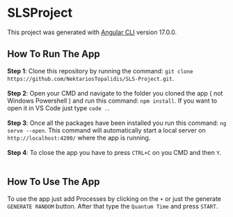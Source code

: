 # SLSProject

This project was generated with [Angular CLI](https://github.com/angular/angular-cli) version 17.0.0.

## How To Run The App 

<b>Step 1</b>: Clone this repository by running the command: `git clone https://github.com/NektariosTopalidis/SLS-Project.git`.  <br><br>
<b>Step 2</b>: Open your CMD and navigate to the folder you cloned the app ( not Windows Powershell ) and run this command: `npm install`. If you want to open it in VS Code just type `code .`.  <br><br>
<b>Step 3</b>: Once all the packages have been installed you run this command: `ng serve --open`. This command will automatically start a local server on `http://localhost:4200/` where the app is running.   <br><br>
<b>Step 4</b>: To close the app you have to press `CTRL+C` on you CMD and then `Y`.  <br><br>
 
## How To Use The App

To use the app just add Processes by clicking on the `+` or just the generate `GENERATE RANDOM` button. After that type the `Quantum Time` and press `START`.

